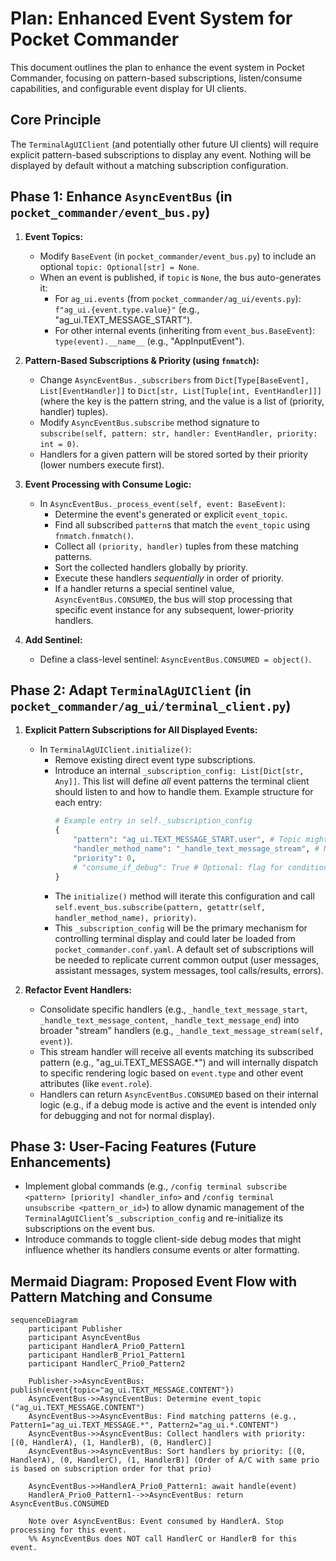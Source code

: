 # Plan: Enhanced Event System for Pocket Commander

This document outlines the plan to enhance the event system in Pocket Commander, focusing on pattern-based subscriptions, listen/consume capabilities, and configurable event display for UI clients.

## Core Principle

The `TerminalAgUIClient` (and potentially other future UI clients) will require explicit pattern-based subscriptions to display any event. Nothing will be displayed by default without a matching subscription configuration.

## Phase 1: Enhance `AsyncEventBus` (in `pocket_commander/event_bus.py`)

1.  **Event Topics:**
    *   Modify `BaseEvent` (in `pocket_commander/event_bus.py`) to include an optional `topic: Optional[str] = None`.
    *   When an event is published, if `topic` is `None`, the bus auto-generates it:
        *   For `ag_ui.events` (from `pocket_commander/ag_ui/events.py`): `f"ag_ui.{event.type.value}"` (e.g., "ag_ui.TEXT_MESSAGE_START").
        *   For other internal events (inheriting from `event_bus.BaseEvent`): `type(event).__name__` (e.g., "AppInputEvent").

2.  **Pattern-Based Subscriptions & Priority (using `fnmatch`):**
    *   Change `AsyncEventBus._subscribers` from `Dict[Type[BaseEvent], List[EventHandler]]` to `Dict[str, List[Tuple[int, EventHandler]]]` (where the key is the pattern string, and the value is a list of (priority, handler) tuples).
    *   Modify `AsyncEventBus.subscribe` method signature to `subscribe(self, pattern: str, handler: EventHandler, priority: int = 0)`.
    *   Handlers for a given pattern will be stored sorted by their priority (lower numbers execute first).

3.  **Event Processing with Consume Logic:**
    *   In `AsyncEventBus._process_event(self, event: BaseEvent)`:
        *   Determine the event's generated or explicit `event_topic`.
        *   Find all subscribed `pattern`s that match the `event_topic` using `fnmatch.fnmatch()`.
        *   Collect all `(priority, handler)` tuples from these matching patterns.
        *   Sort the collected handlers globally by priority.
        *   Execute these handlers *sequentially* in order of priority.
        *   If a handler returns a special sentinel value, `AsyncEventBus.CONSUMED`, the bus will stop processing that specific event instance for any subsequent, lower-priority handlers.

4.  **Add Sentinel:**
    *   Define a class-level sentinel: `AsyncEventBus.CONSUMED = object()`.

## Phase 2: Adapt `TerminalAgUIClient` (in `pocket_commander/ag_ui/terminal_client.py`)

1.  **Explicit Pattern Subscriptions for All Displayed Events:**
    *   In `TerminalAgUIClient.initialize()`:
        *   Remove existing direct event type subscriptions.
        *   Introduce an internal `_subscription_config: List[Dict[str, Any]]`. This list will define *all* event patterns the terminal client should listen to and how to handle them. Example structure for each entry:
            ```python
            # Example entry in self._subscription_config
            {
                "pattern": "ag_ui.TEXT_MESSAGE_START.user", # Topic might include role for granular control
                "handler_method_name": "_handle_text_message_stream", # Name of the method in TerminalAgUIClient
                "priority": 0,
                # "consume_if_debug": True # Optional: flag for conditional consumption
            }
            ```
        *   The `initialize()` method will iterate this configuration and call `self.event_bus.subscribe(pattern, getattr(self, handler_method_name), priority)`.
        *   This `_subscription_config` will be the primary mechanism for controlling terminal display and could later be loaded from `pocket_commander.conf.yaml`. A default set of subscriptions will be needed to replicate current common output (user messages, assistant messages, system messages, tool calls/results, errors).

2.  **Refactor Event Handlers:**
    *   Consolidate specific handlers (e.g., `_handle_text_message_start`, `_handle_text_message_content`, `_handle_text_message_end`) into broader "stream" handlers (e.g., `_handle_text_message_stream(self, event)`).
    *   This stream handler will receive all events matching its subscribed pattern (e.g., "ag_ui.TEXT_MESSAGE.*") and will internally dispatch to specific rendering logic based on `event.type` and other event attributes (like `event.role`).
    *   Handlers can return `AsyncEventBus.CONSUMED` based on their internal logic (e.g., if a debug mode is active and the event is intended only for debugging and not for normal display).

## Phase 3: User-Facing Features (Future Enhancements)

*   Implement global commands (e.g., `/config terminal subscribe <pattern> [priority] <handler_info>` and `/config terminal unsubscribe <pattern_or_id>`) to allow dynamic management of the `TerminalAgUIClient`'s `_subscription_config` and re-initialize its subscriptions on the event bus.
*   Introduce commands to toggle client-side debug modes that might influence whether its handlers consume events or alter formatting.

## Mermaid Diagram: Proposed Event Flow with Pattern Matching and Consume

```mermaid
sequenceDiagram
    participant Publisher
    participant AsyncEventBus
    participant HandlerA_Prio0_Pattern1
    participant HandlerB_Prio1_Pattern1
    participant HandlerC_Prio0_Pattern2

    Publisher->>AsyncEventBus: publish(event{topic="ag_ui.TEXT_MESSAGE.CONTENT"})
    AsyncEventBus->>AsyncEventBus: Determine event_topic ("ag_ui.TEXT_MESSAGE.CONTENT")
    AsyncEventBus->>AsyncEventBus: Find matching patterns (e.g., Pattern1="ag_ui.TEXT_MESSAGE.*", Pattern2="ag_ui.*.CONTENT")
    AsyncEventBus->>AsyncEventBus: Collect handlers with priority: [(0, HandlerA), (1, HandlerB), (0, HandlerC)]
    AsyncEventBus->>AsyncEventBus: Sort handlers by priority: [(0, HandlerA), (0, HandlerC), (1, HandlerB)] (Order of A/C with same prio is based on subscription order for that prio)

    AsyncEventBus->>HandlerA_Prio0_Pattern1: await handle(event)
    HandlerA_Prio0_Pattern1-->>AsyncEventBus: return AsyncEventBus.CONSUMED

    Note over AsyncEventBus: Event consumed by HandlerA. Stop processing for this event.
    %% AsyncEventBus does NOT call HandlerC or HandlerB for this event.